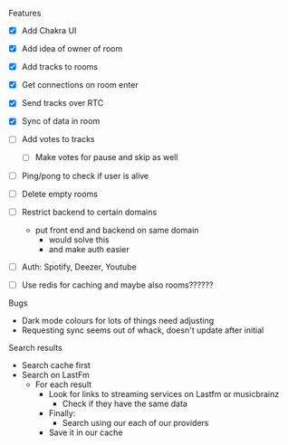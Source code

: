 Features
- [x] Add Chakra UI
- [x] Add idea of owner of room
- [x] Add tracks to rooms
- [x] Get connections on room enter
- [x] Send tracks over RTC
- [x] Sync of data in room
- [ ] Add votes to tracks
	- [ ] Make votes for pause and skip as well
- [ ] Ping/pong to check if user is alive
- [ ] Delete empty rooms

- [ ] Restrict backend to certain domains
	- put front end and backend on same domain 
		- would solve this
		- and make auth easier

- [ ] Auth: Spotify, Deezer, Youtube
- [ ] Use redis for caching and maybe also rooms??????

Bugs
- Dark mode colours for lots of things need adjusting
- Requesting sync seems out of whack, doesn't update after initial


Search results

- Search cache first
- Search on LastFm
	- For each result
		- Look for links to streaming services on Lastfm or musicbrainz
			- Check if they have the same data
		- Finally:
			- Search using our each of our providers
		- Save it in our cache